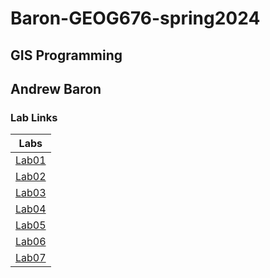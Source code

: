 # Baron-GEOG676-spring2024
## GIS Programming
## Andrew Baron
### Lab Links

| Labs   |
| :----: |
|[Lab01](labs/Lab01/README.md)|
|[Lab02](labs/Lab02/README.md)|
|[Lab03](labs/Lab03/README.md)|
|[Lab04](labs/Lab04/README.md)|
|[Lab05](labs/Lab05/README.md)|
|[Lab06](labs/Lab06/README.md)|
|[Lab07](labs/Lab07/README.md)|